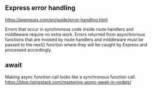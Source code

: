 
## Express error handling
https://expressjs.com/en/guide/error-handling.html

Errors that occur in synchronous code inside route handlers and middleware require no extra work.
Errors returned from asynchronous functions that are invoked by route handlers and middleware must be passed to the next() function where they will be caught by Express and processed accordingly.

## await 
Making async function call looks like a synchronous function call. 
https://blog.risingstack.com/mastering-async-await-in-nodejs/

##
